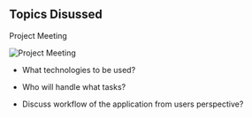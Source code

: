 ## Topics Disussed

Project Meeting 

![Project Meeting](https://github.com/KHARIKA17/NWMSU_Gaming-App/blob/master/DesignArchitecture/Team%20Meeting-1.png?raw=true)

* What technologies to be used?

* Who will handle what tasks?

* Discuss workflow of the application from users perspective?
